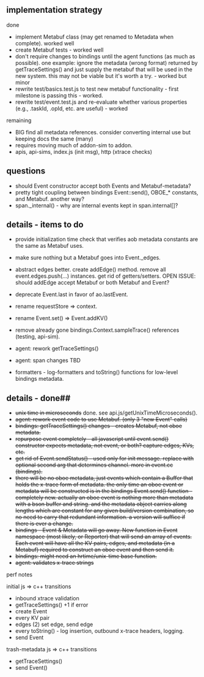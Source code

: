 
## implementation strategy

done
- implement Metabuf class (may get renamed to Metadata when complete). worked well
- create Metabuf tests - worked well
- don't require changes to bindings until the agent functions (as much as possible). one
example: ignore the metadata (wrong format) returned by getTraceSettings() and just
supply the metabuf that will be used in the new system. this may not be viable but it's
worth a try. - worked but minor
- rewrite test/basics.test.js to test new metabuf functionality - first milestone is passing
this - worked.
- rewrite test/event.test.js and re-evaluate whether various properties (e.g., .taskId, .opId,
 etc. are useful) - worked

remaining
- BIG find all metadata references. consider converting internal use but keeping docs the
same (many)
- requires moving much of addon-sim to addon.
- apis, api-sims, index.js (init msg), http (xtrace checks)

## questions

- should Event constructor accept both Events and Metabuf-metadata?
- pretty tight coupling between bindings Event::send(), OBOE_* constants, and Metabuf. another way?
- span._internal() - why are internal events kept in span.internal[]?

## details - items to do

- provide initialization time check that verifies aob metadata constants are the same
  as Metabuf uses.

- make sure nothing but a Metabuf goes into Event._edges.

- abstract edges better. create addEdge() method. remove all event.edges.push(...) instances. get rid of
  getters/setters. OPEN ISSUE: should addEdge accept Metabuf or both Metabuf and Event?

- deprecate Event.last in favor of ao.lastEvent.

- rename requestStore => context.

- rename Event.set() => Event.addKV()

- remove already gone bindings.Context.sampleTrace() references (testing, api-sim).

- agent: rework getTraceSettings()
- agent: span changes TBD
- formatters - log-formatters and toString() functions for low-level bindings metadata.

## details - done##

- ~~unix time in microseconds~~ done. see api.js/getUnixTimeMicroseconds().
- ~~agent: rework event code to use Metabuf. (only 3 "new Event" calls)~~
- ~~bindings: getTraceSettings() changes - creates Metabuf, not oboe metadata.~~
- ~~repurpose event completely - all javascript until event.send()
  constructor expects metadata, not event, or both? capture edges, KVs, etc.~~
- ~~get rid of Event.sendStatus() - used only for init message. replace with optional second arg that
  determines channel. more in event.cc (bindings).~~
- ~~there will be no oboe metadata, just events which contain a Buffer that holds the x-trace form of metadata.
  the only time an oboe event or metadata will be constructed is in the bindings Event.send() function -
  completely new. actually an oboe event is nothing more than metadata with a bson buffer and string. and the
  metadata object carries along lengths which are constant for any given build/version combination, so no need
  to carry that redundant information. a version will suffice if there is ever a change.~~
- ~~bindings - Event & Metadata will go away. New function in Event namespace (most likely, or Reporter) that
  will send an array of events. Each event will have all the KV pairs, edges, and metadata (in a Metabuf)
  required to construct an oboe event and then send it.~~
- ~~bindings: might need an hrtime/unix-time base function.~~
- ~~agent: validates x-trace strings~~

perf notes

initial js => c++ transitions
- inbound xtrace validation
- getTraceSettings() +1 if error
- create Event
- every KV pair
- edges (2) set edge, send edge
- every toString() - log insertion, outbound x-trace headers, logging.
- send Event

trash-metadata js => c++ transitions
- getTraceSettings()
- send Event()
